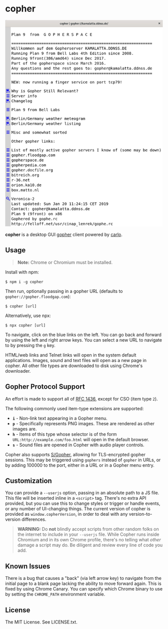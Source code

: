 
# copher

![screenshot](./screenshot.png)

**copher** is a desktop GUI [gopher][] client powered by [carlo][].

## Usage

> **Note:** Chrome or Chromium must be installed.

Install with npm:

    $ npm i -g copher

Then run, optionally passing in a gopher URL (defaults to
`gopher://gopher.floodgap.com`):

    $ copher [url]

Alternatively, use npx:

    $ npx copher [url]

To navigate, click on the blue links on the left. You can go back and forward by
using the left and right arrow keys. You can select a new URL to navigate to by
pressing the `g` key.

HTML/web links and Telnet links will open in the system default applications.
Images, sound and text files will open as a new page in copher. All other file
types are downloaded to disk using Chrome's downloader.

## Gopher Protocol Support

An effort is made to support all of [RFC 1436][], except for CSO (item type
`2`).

The following commonly used item-type extensions are supported:

* **`i`** - Non-link text appearing in a Gopher menu.
* **`p`** - Specifically represents PNG images. These are rendered as other
  images are.
* **`h`** - Items of this type whose selector is of the form
  `URL:http://example.com/foo.html` will open in the default browser.
* **`s`** - Sound files are opened in Copher with audio player controls.

Copher also supports [S/Gopher][], allowing for TLS-encrypted gopher sessions.
This may be triggered using `gophers` instead of `gopher` in URLs, or by adding
100000 to the port, either in a URL or in a Gopher menu entry.

## Customization

You can provide a `--userjs` option, passing in an absolute path to a JS file.
This file will be inserted inline in a `<script>` tag. There's no extra API
provided, but you can use this to change styles or trigger or handle events, or
any number of UI-changing things. The current version of copher is provided as
`window.copherVersion`, in order to deal with any version-to-version
differences.

> **WARNING:** Do **not** blindly accept scripts from other random folks on the
> internet to include in your `--userjs` file. While Copher runs inside
> Chromium and in its own Chrome profile, there's no telling what *other* damage
> a script may do. Be diligent and review every line of code you add.

## Known Issues

There is a bug that causes a "back" (via left arrow key) to navigate from the
initial page to a blank page lacking the ability to move forward again. This is
fixed by using Chrome Canary. You can specify which Chrome binary to use by
setting the `CHROME_PATH` environment variable.

## License

The MIT License. See LICENSE.txt.

[gopher]: https://en.wikipedia.org/wiki/Gopher_(protocol)
[carlo]: https://github.com/GoogleChromeLabs/carlo
[RFC 1436]: https://www.ietf.org/rfc/rfc1436.txt
[S/Gopher]: https://gopher.floodgap.com/gopher/gw?a=gopher%3A%2F%2Fgopher.umbrellix.net%2F
